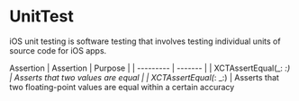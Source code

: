 # UnitTest
iOS unit testing is software testing that involves testing individual units of source code for iOS apps.

Assertion
| Assertion | Purpose |
| --------- | ------- |
| XCTAssertEqual(_: _:) | Asserts that two values are equal |
| XCTAssertEqual(_: _:) | Asserts that two floating-point values are equal within a certain accuracy
